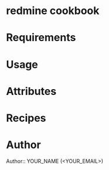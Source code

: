 # redmine cookbook

# Requirements

# Usage

# Attributes

# Recipes

# Author

Author:: YOUR_NAME (<YOUR_EMAIL>)
